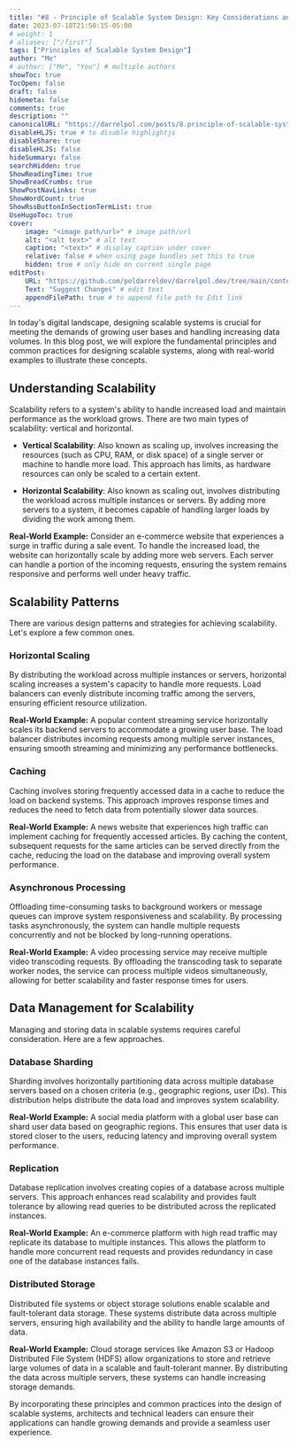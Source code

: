 ```yaml
---
title: "#8 - Principle of Scalable System Design: Key Considerations and Common Practices"
date: 2023-07-18T21:50:15-05:00
# weight: 1
# aliases: ["/first"]
tags: ["Principles of Scalable System Design"]
author: "Me"
# author: ["Me", "You"] # multiple authors
showToc: true
TocOpen: false
draft: false
hidemeta: false
comments: true
description: ""
canonicalURL: "https://darrelpol.com/posts/8.principle-of-scalable-system-design"
disableHLJS: true # to disable highlightjs
disableShare: true
disableHLJS: false
hideSummary: false
searchHidden: true
ShowReadingTime: true
ShowBreadCrumbs: true
ShowPostNavLinks: true
ShowWordCount: true
ShowRssButtonInSectionTermList: true
UseHugoToc: true
cover:
    image: "<image path/url>" # image path/url
    alt: "<alt text>" # alt text
    caption: "<text>" # display caption under cover
    relative: false # when using page bundles set this to true
    hidden: true # only hide on current single page
editPost:
    URL: "https://github.com/poldarreldev/darrelpol.dev/tree/main/content"
    Text: "Suggest Changes" # edit text
    appendFilePath: true # to append file path to Edit link
---
```

In today's digital landscape, designing scalable systems is crucial for meeting the demands of growing user bases and handling increasing data volumes. In this blog post, we will explore the fundamental principles and common practices for designing scalable systems, along with real-world examples to illustrate these concepts.

## Understanding Scalability
Scalability refers to a system's ability to handle increased load and maintain performance as the workload grows. There are two main types of scalability: vertical and horizontal.

- **Vertical Scalability**: Also known as scaling up, involves increasing the resources (such as CPU, RAM, or disk space) of a single server or machine to handle more load. This approach has limits, as hardware resources can only be scaled to a certain extent.

- **Horizontal Scalability**: Also known as scaling out, involves distributing the workload across multiple instances or servers. By adding more servers to a system, it becomes capable of handling larger loads by dividing the work among them.

**Real-World Example:** Consider an e-commerce website that experiences a surge in traffic during a sale event. To handle the increased load, the website can horizontally scale by adding more web servers. Each server can handle a portion of the incoming requests, ensuring the system remains responsive and performs well under heavy traffic.

## Scalability Patterns
There are various design patterns and strategies for achieving scalability. Let's explore a few common ones.

### Horizontal Scaling
By distributing the workload across multiple instances or servers, horizontal scaling increases a system's capacity to handle more requests. Load balancers can evenly distribute incoming traffic among the servers, ensuring efficient resource utilization.

**Real-World Example:** A popular content streaming service horizontally scales its backend servers to accommodate a growing user base. The load balancer distributes incoming requests among multiple server instances, ensuring smooth streaming and minimizing any performance bottlenecks.

### Caching
Caching involves storing frequently accessed data in a cache to reduce the load on backend systems. This approach improves response times and reduces the need to fetch data from potentially slower data sources.

**Real-World Example:** A news website that experiences high traffic can implement caching for frequently accessed articles. By caching the content, subsequent requests for the same articles can be served directly from the cache, reducing the load on the database and improving overall system performance.

### Asynchronous Processing
Offloading time-consuming tasks to background workers or message queues can improve system responsiveness and scalability. By processing tasks asynchronously, the system can handle multiple requests concurrently and not be blocked by long-running operations.

**Real-World Example:** A video processing service may receive multiple video transcoding requests. By offloading the transcoding task to separate worker nodes, the service can process multiple videos simultaneously, allowing for better scalability and faster response times for users.

## Data Management for Scalability
Managing and storing data in scalable systems requires careful consideration. Here are a few approaches.

### Database Sharding
Sharding involves horizontally partitioning data across multiple database servers based on a chosen criteria (e.g., geographic regions, user IDs). This distribution helps distribute the data load and improves system scalability.

**Real-World Example:** A social media platform with a global user base can shard user data based on geographic regions. This ensures that user data is stored closer to the users, reducing latency and improving overall system performance.

### Replication
Database replication involves creating copies of a database across multiple servers. This approach enhances read scalability and provides fault tolerance by allowing read queries to be distributed across the replicated instances.

**Real-World Example:** An e-commerce platform with high read traffic may replicate its database to multiple instances. This allows the platform to handle more concurrent read requests and provides redundancy in case one of the database instances fails.

### Distributed Storage
Distributed file systems or object storage solutions enable scalable and fault-tolerant data storage. These systems distribute data across multiple servers, ensuring high availability and the ability to handle large amounts of data.

**Real-World Example:** Cloud storage services like Amazon S3 or Hadoop Distributed File System (HDFS) allow organizations to store and retrieve large volumes of data in a scalable and fault-tolerant manner. By distributing the data across multiple servers, these systems can handle increasing storage demands.

By incorporating these principles and common practices into the design of scalable systems, architects and technical leaders can ensure their applications can handle growing demands and provide a seamless user experience.